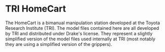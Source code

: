 # TRI HomeCart

The HomeCart is a bimanual manipulation station developed at the Toyota
Research Institute (TRI).  The model files contained here are all developed by TRI
and distributed under Drake's license.  They represent a slightly simplified
version of the model files used internally at TRI (most notably they are using
a simplified version of the grippers). 
